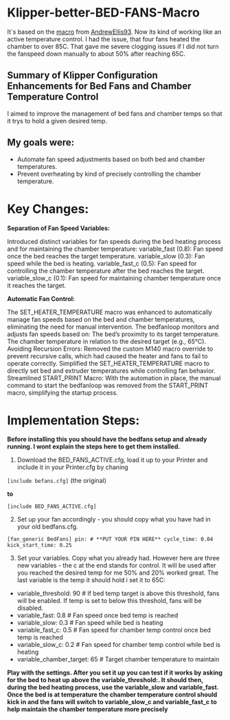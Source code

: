 # Klipper-better-BED-FANS-Macro

It´s based on the [macro](https://github.com/VoronDesign/VoronUsers/blob/main/printer_mods/Ellis/Bed_Fans/Klipper_Macros/bedfans.cfg) from [AndrewEllis93](https://github.com/AndrewEllis93). Now its kind of working like an active temperature control. I had the issue, that four fans heated the chamber to over 85C. That gave me severe clogging issues if I did not turn the fanspeed down manually to about 50% after reaching 65C. 

## Summary of Klipper Configuration Enhancements for Bed Fans and Chamber Temperature Control
I aimed to improve the management of bed fans and chamber temps so that it trys to hold a given desired temp. 

## My goals were:

- Automate fan speed adjustments based on both bed and chamber temperatures.
- Prevent overheating by kind of precisely controlling the chamber temperature.

# Key Changes:

**Separation of Fan Speed Variables:**

Introduced distinct variables for fan speeds during the bed heating process and for maintaining the chamber temperature:
variable_fast (0.8): Fan speed once the bed reaches the target temperature.
variable_slow (0.3): Fan speed while the bed is heating.
variable_fast_c (0.5): Fan speed for controlling the chamber temperature after the bed reaches the target.
variable_slow_c (0.1): Fan speed for maintaining chamber temperature once it reaches the target.

**Automatic Fan Control:**

The SET_HEATER_TEMPERATURE macro was enhanced to automatically manage fan speeds based on the bed and chamber temperatures, eliminating the need for manual intervention.
The bedfanloop monitors and adjusts fan speeds based on:
The bed’s proximity to its target temperature.
The chamber temperature in relation to the desired target (e.g., 65°C).
Avoiding Recursion Errors:
Removed the custom M140 macro override to prevent recursive calls, which had caused the heater and fans to fail to operate correctly.
Simplified the SET_HEATER_TEMPERATURE macro to directly set bed and extruder temperatures while controlling fan behavior.
Streamlined START_PRINT Macro:
With the automation in place, the manual command to start the bedfanloop was removed from the START_PRINT macro, simplifying the startup process.

# Implementation Steps:

**Before installing this you should have the bedfans setup and already running. I wont explain the steps here to get them installed.**

1. Download the BED_FANS_ACTIVE.cfg, load it up to your Printer and include it in your Printer.cfg by chaning

`[include befans.cfg]` (the original)

**to**

`[include BED_FANS_ACTIVE.cfg]`

2. Set up your fan accordingly - you should copy what you have had in your old bedfans.cfg.

`[fan_generic BedFans]
pin: # **PUT YOUR PIN HERE**
cycle_time: 0.04
kick_start_time: 0.25`

3. Set your variables. Copy what you already had. However here are three new variables - the c at the end stands for control. It will be used after you reached the desired temp for me 50% and 20% worked great. The last variable is the temp it should hold i set it to 65C:

- variable_threshold: 90        # If bed temp target is above this threshold, fans will be enabled. If temp is set to below this threshold, fans will be disabled. 
- variable_fast: 0.8            # Fan speed once bed temp is reached 
- variable_slow: 0.3            # Fan speed while bed is heating 
- variable_fast_c: 0.5          # Fan speed for chamber temp control once bed temp is reached 
- variable_slow_c: 0.2          # Fan speed for chamber temp control while bed is heating 
- variable_chamber_target: 65       # Target chamber temperature to maintain

**Play with the settings. After you set it up you can test if it works by asking for the bed to heat up above the variable_threshold:. It should then, during the bed heating process, use the variable_slow and variable_fast. Once the bed is at temperature the chamber temperature control should kick in and the fans will switch to variable_slow_c and variable_fast_c to help maintain the chamber temperature more precisely**

